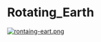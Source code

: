 # Rotating_Earth
[![rontaing-eart.png](https://i.postimg.cc/137t41KC/rontaing-eart.png)](https://postimg.cc/k289hZzK)
